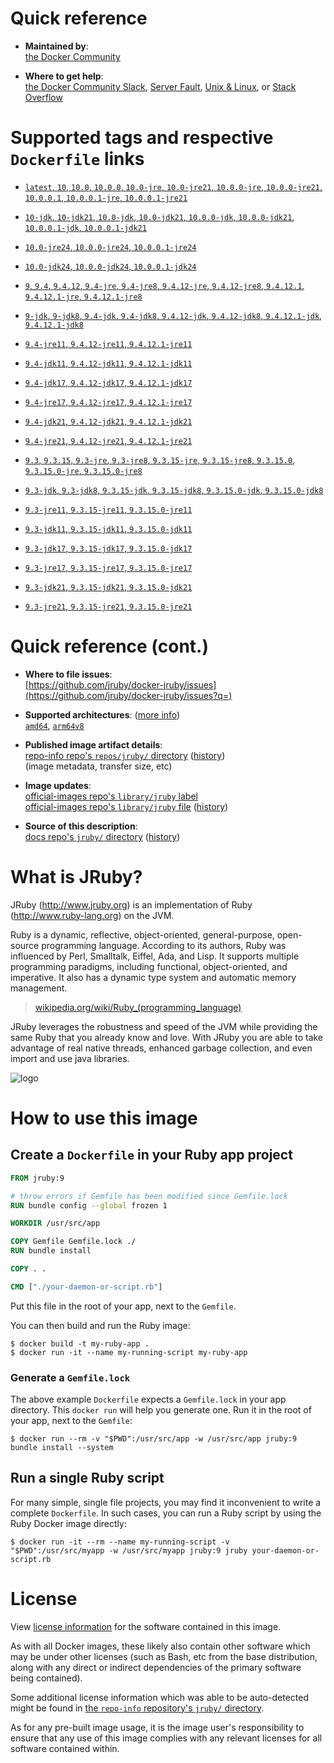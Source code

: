 <!--

********************************************************************************

WARNING:

    DO NOT EDIT "jruby/README.md"

    IT IS AUTO-GENERATED

    (from the other files in "jruby/" combined with a set of templates)

********************************************************************************

-->

# Quick reference

-	**Maintained by**:  
	[the Docker Community](https://github.com/jruby/docker-jruby)

-	**Where to get help**:  
	[the Docker Community Slack](https://dockr.ly/comm-slack), [Server Fault](https://serverfault.com/help/on-topic), [Unix & Linux](https://unix.stackexchange.com/help/on-topic), or [Stack Overflow](https://stackoverflow.com/help/on-topic)

# Supported tags and respective `Dockerfile` links

-	[`latest`, `10`, `10.0`, `10.0.0`, `10.0-jre`, `10.0-jre21`, `10.0.0-jre`, `10.0.0-jre21`, `10.0.0.1`, `10.0.0.1-jre`, `10.0.0.1-jre21`](https://github.com/jruby/docker-jruby/blob/fc0883dada1cb29607c6a8aa7edce14aac7642e0/10.0/jre21/Dockerfile)

-	[`10-jdk`, `10-jdk21`, `10.0-jdk`, `10.0-jdk21`, `10.0.0-jdk`, `10.0.0-jdk21`, `10.0.0.1-jdk`, `10.0.0.1-jdk21`](https://github.com/jruby/docker-jruby/blob/fc0883dada1cb29607c6a8aa7edce14aac7642e0/10.0/jdk21/Dockerfile)

-	[`10.0-jre24`, `10.0.0-jre24`, `10.0.0.1-jre24`](https://github.com/jruby/docker-jruby/blob/fc0883dada1cb29607c6a8aa7edce14aac7642e0/10.0/jre24/Dockerfile)

-	[`10.0-jdk24`, `10.0.0-jdk24`, `10.0.0.1-jdk24`](https://github.com/jruby/docker-jruby/blob/fc0883dada1cb29607c6a8aa7edce14aac7642e0/10.0/jdk24/Dockerfile)

-	[`9`, `9.4`, `9.4.12`, `9.4-jre`, `9.4-jre8`, `9.4.12-jre`, `9.4.12-jre8`, `9.4.12.1`, `9.4.12.1-jre`, `9.4.12.1-jre8`](https://github.com/jruby/docker-jruby/blob/fc0883dada1cb29607c6a8aa7edce14aac7642e0/9.4/jre8/Dockerfile)

-	[`9-jdk`, `9-jdk8`, `9.4-jdk`, `9.4-jdk8`, `9.4.12-jdk`, `9.4.12-jdk8`, `9.4.12.1-jdk`, `9.4.12.1-jdk8`](https://github.com/jruby/docker-jruby/blob/fc0883dada1cb29607c6a8aa7edce14aac7642e0/9.4/jdk8/Dockerfile)

-	[`9.4-jre11`, `9.4.12-jre11`, `9.4.12.1-jre11`](https://github.com/jruby/docker-jruby/blob/fc0883dada1cb29607c6a8aa7edce14aac7642e0/9.4/jre11/Dockerfile)

-	[`9.4-jdk11`, `9.4.12-jdk11`, `9.4.12.1-jdk11`](https://github.com/jruby/docker-jruby/blob/fc0883dada1cb29607c6a8aa7edce14aac7642e0/9.4/jdk11/Dockerfile)

-	[`9.4-jdk17`, `9.4.12-jdk17`, `9.4.12.1-jdk17`](https://github.com/jruby/docker-jruby/blob/fc0883dada1cb29607c6a8aa7edce14aac7642e0/9.4/jdk17/Dockerfile)

-	[`9.4-jre17`, `9.4.12-jre17`, `9.4.12.1-jre17`](https://github.com/jruby/docker-jruby/blob/fc0883dada1cb29607c6a8aa7edce14aac7642e0/9.4/jre17/Dockerfile)

-	[`9.4-jdk21`, `9.4.12-jdk21`, `9.4.12.1-jdk21`](https://github.com/jruby/docker-jruby/blob/fc0883dada1cb29607c6a8aa7edce14aac7642e0/9.4/jdk21/Dockerfile)

-	[`9.4-jre21`, `9.4.12-jre21`, `9.4.12.1-jre21`](https://github.com/jruby/docker-jruby/blob/fc0883dada1cb29607c6a8aa7edce14aac7642e0/9.4/jre21/Dockerfile)

-	[`9.3`, `9.3.15`, `9.3-jre`, `9.3-jre8`, `9.3.15-jre`, `9.3.15-jre8`, `9.3.15.0`, `9.3.15.0-jre`, `9.3.15.0-jre8`](https://github.com/jruby/docker-jruby/blob/fc0883dada1cb29607c6a8aa7edce14aac7642e0/9.3/jre8/Dockerfile)

-	[`9.3-jdk`, `9.3-jdk8`, `9.3.15-jdk`, `9.3.15-jdk8`, `9.3.15.0-jdk`, `9.3.15.0-jdk8`](https://github.com/jruby/docker-jruby/blob/fc0883dada1cb29607c6a8aa7edce14aac7642e0/9.3/jdk8/Dockerfile)

-	[`9.3-jre11`, `9.3.15-jre11`, `9.3.15.0-jre11`](https://github.com/jruby/docker-jruby/blob/fc0883dada1cb29607c6a8aa7edce14aac7642e0/9.3/jre11/Dockerfile)

-	[`9.3-jdk11`, `9.3.15-jdk11`, `9.3.15.0-jdk11`](https://github.com/jruby/docker-jruby/blob/fc0883dada1cb29607c6a8aa7edce14aac7642e0/9.3/jdk11/Dockerfile)

-	[`9.3-jdk17`, `9.3.15-jdk17`, `9.3.15.0-jdk17`](https://github.com/jruby/docker-jruby/blob/fc0883dada1cb29607c6a8aa7edce14aac7642e0/9.3/jdk17/Dockerfile)

-	[`9.3-jre17`, `9.3.15-jre17`, `9.3.15.0-jre17`](https://github.com/jruby/docker-jruby/blob/fc0883dada1cb29607c6a8aa7edce14aac7642e0/9.3/jre17/Dockerfile)

-	[`9.3-jdk21`, `9.3.15-jdk21`, `9.3.15.0-jdk21`](https://github.com/jruby/docker-jruby/blob/fc0883dada1cb29607c6a8aa7edce14aac7642e0/9.3/jdk21/Dockerfile)

-	[`9.3-jre21`, `9.3.15-jre21`, `9.3.15.0-jre21`](https://github.com/jruby/docker-jruby/blob/fc0883dada1cb29607c6a8aa7edce14aac7642e0/9.3/jre21/Dockerfile)

# Quick reference (cont.)

-	**Where to file issues**:  
	[https://github.com/jruby/docker-jruby/issues](https://github.com/jruby/docker-jruby/issues?q=)

-	**Supported architectures**: ([more info](https://github.com/docker-library/official-images#architectures-other-than-amd64))  
	[`amd64`](https://hub.docker.com/r/amd64/jruby/), [`arm64v8`](https://hub.docker.com/r/arm64v8/jruby/)

-	**Published image artifact details**:  
	[repo-info repo's `repos/jruby/` directory](https://github.com/docker-library/repo-info/blob/master/repos/jruby) ([history](https://github.com/docker-library/repo-info/commits/master/repos/jruby))  
	(image metadata, transfer size, etc)

-	**Image updates**:  
	[official-images repo's `library/jruby` label](https://github.com/docker-library/official-images/issues?q=label%3Alibrary%2Fjruby)  
	[official-images repo's `library/jruby` file](https://github.com/docker-library/official-images/blob/master/library/jruby) ([history](https://github.com/docker-library/official-images/commits/master/library/jruby))

-	**Source of this description**:  
	[docs repo's `jruby/` directory](https://github.com/docker-library/docs/tree/master/jruby) ([history](https://github.com/docker-library/docs/commits/master/jruby))

# What is JRuby?

JRuby (http://www.jruby.org) is an implementation of Ruby (http://www.ruby-lang.org) on the JVM.

Ruby is a dynamic, reflective, object-oriented, general-purpose, open-source programming language. According to its authors, Ruby was influenced by Perl, Smalltalk, Eiffel, Ada, and Lisp. It supports multiple programming paradigms, including functional, object-oriented, and imperative. It also has a dynamic type system and automatic memory management.

> [wikipedia.org/wiki/Ruby_(programming_language)](https://en.wikipedia.org/wiki/Ruby_%28programming_language%29)

JRuby leverages the robustness and speed of the JVM while providing the same Ruby that you already know and love. With JRuby you are able to take advantage of real native threads, enhanced garbage collection, and even import and use java libraries.

![logo](https://raw.githubusercontent.com/docker-library/docs/fbdaaa95f768de2cb4508dde956912f4081a824a/jruby/logo.png)

# How to use this image

## Create a `Dockerfile` in your Ruby app project

```dockerfile
FROM jruby:9

# throw errors if Gemfile has been modified since Gemfile.lock
RUN bundle config --global frozen 1

WORKDIR /usr/src/app

COPY Gemfile Gemfile.lock ./
RUN bundle install

COPY . .

CMD ["./your-daemon-or-script.rb"]
```

Put this file in the root of your app, next to the `Gemfile`.

You can then build and run the Ruby image:

```console
$ docker build -t my-ruby-app .
$ docker run -it --name my-running-script my-ruby-app
```

### Generate a `Gemfile.lock`

The above example `Dockerfile` expects a `Gemfile.lock` in your app directory. This `docker run` will help you generate one. Run it in the root of your app, next to the `Gemfile`:

```console
$ docker run --rm -v "$PWD":/usr/src/app -w /usr/src/app jruby:9 bundle install --system
```

## Run a single Ruby script

For many simple, single file projects, you may find it inconvenient to write a complete `Dockerfile`. In such cases, you can run a Ruby script by using the Ruby Docker image directly:

```console
$ docker run -it --rm --name my-running-script -v "$PWD":/usr/src/myapp -w /usr/src/myapp jruby:9 jruby your-daemon-or-script.rb
```

# License

View [license information](https://github.com/jruby/jruby/blob/master/COPYING) for the software contained in this image.

As with all Docker images, these likely also contain other software which may be under other licenses (such as Bash, etc from the base distribution, along with any direct or indirect dependencies of the primary software being contained).

Some additional license information which was able to be auto-detected might be found in [the `repo-info` repository's `jruby/` directory](https://github.com/docker-library/repo-info/tree/master/repos/jruby).

As for any pre-built image usage, it is the image user's responsibility to ensure that any use of this image complies with any relevant licenses for all software contained within.

